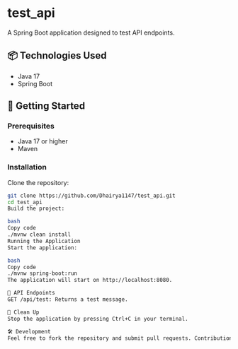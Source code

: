 # test_api

A Spring Boot application designed to test API endpoints.

## 📦 Technologies Used

- Java 17
- Spring Boot

## 🚀 Getting Started

### Prerequisites

- Java 17 or higher
- Maven

### Installation

Clone the repository:

```bash
git clone https://github.com/Dhairya1147/test_api.git
cd test_api
Build the project:

bash
Copy code
./mvnw clean install
Running the Application
Start the application:

bash
Copy code
./mvnw spring-boot:run
The application will start on http://localhost:8080.

🧪 API Endpoints
GET /api/test: Returns a test message.

🧹 Clean Up
Stop the application by pressing Ctrl+C in your terminal.

🛠️ Development
Feel free to fork the repository and submit pull requests. Contributions are welcome!
